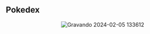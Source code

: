 ## Pokedex 

<div align="center">
  
![Gravando 2024-02-05 133612](https://github.com/nicolleramos/cardPokedexApi/assets/138618201/771ed7c1-47c9-477a-9c0e-0033e7c22df9)

</div>
